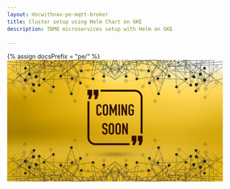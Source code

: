 ```yaml
---
layout: docwithnav-pe-mqtt-broker
title: Cluster setup using Helm Chart on GKE
description: TBMQ microservices setup with Helm on GKE

---
```


{% assign docsPrefix = "pe/" %}
![image](/images/coming-soon.jpg)

